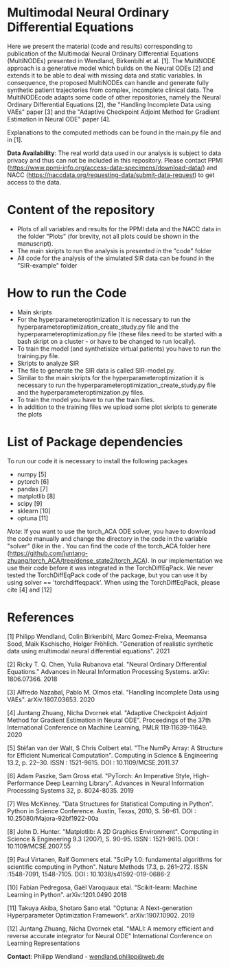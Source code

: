 # Multimodal Neural Ordinary Differential Equations

Here we present the material (code and results) corresponding to publication of the Multimodal Neural Ordinary Differential Equations (MultiNODEs) presented in Wendland, Birkenbihl et al. [1]. The MultiNODE approach is a generative model which builds on the Neural ODEs [2] and extends it to be able to deal with missing data and static variables. In consequence, the proposed MultiNODEs can handle and generate fully synthetic patient trajectories from complex, incomplete clinical data. 
The MultiNODEcode adapts some code of other repositories, namely the Neural Ordinary Differential Equations [2], the "Handling Incomplete Data using VAEs" paper [3] and the "Adaptive Checkpoint Adjoint Method for Gradient Estimation in Neural ODE" paper [4].

Explanations to the computed methods can be found in the main.py file and in [1].

**Data Availability**: The real world data used in our analysis is subject to data privacy and thus can not be included in this repository. Please contact PPMI (https://www.ppmi-info.org/access-data-specimens/download-data/) and NACC (https://naccdata.org/requesting-data/submit-data-request) to get access to the data.

# Content of the repository
* Plots of all variables and results for the PPMI data and the NACC data in the folder "Plots" (for brevity, not all plots could be shown in the manuscript). 
* The main skripts to run the analysis is presented in the "code" folder 
* All code for the analysis of the simulated SIR data can be found in the "SIR-example" folder

# How to run the Code

* Main skripts
 * For the hyperparameteroptimization it is necessary to run the hyperparameteroptimization_create_study.py file and the hyperparameteroptimization.py file (these files need to be started with a bash skript on a cluster - or have to be changed to run locally). 
 * To train the model (and synthetisize virtual patients) you have to run the training.py file.
* Skripts to analyze SIR
 * The file to generate the SIR data is called SIR-model.py.
 * Similar to the main skripts for the hyperparameteroptimization it is necessary to run the hyperparameteroptimization_create_study.py file and the hyperparameteroptimization.py files. 
 * To train the model you have to run the train files.
 * In addition to the training files we upload some plot skripts to generate the plots

# List of Package dependencies
To run our code it is necessary to install the following packages

* numpy [5]
* pytorch [6]
* pandas [7]
* matplotlib [8]
* scipy [9]
* sklearn [10]
* optuna [11]

*Note*: If you want to use the torch_ACA ODE solver, you have to download the code manually and change the directory in the code in the variable "solver" (like in the . You can find the code of the torch_ACA folder here (https://github.com/juntang-zhuang/torch_ACA/tree/dense_state2/torch_ACA). In our implementation we use their code before it was integrated in the TorchDiffEqPack. We never tested the TorchDiffEqPack code of the package, but you can use it by using solver == 'torchdiffeqpack'. When using the TorchDiffEqPack, please cite [4] and [12]

# References 
[1] Philipp Wendland, Colin Birkenbihl, Marc Gomez-Freixa, Meemansa Sood, Maik Kschischo, Holger Fröhlich. "Generation of realistic synthetic data using multimodal neural differential equations". 2021

[2] Ricky T. Q. Chen, Yulia Rubanova etal. "Neural Ordinary Differential Equations." Advances in Neural Information Processing Systems. arXiv: 1806.07366. 2018

[3] Alfredo Nazabal, Pablo M. Olmos etal. "Handling Incomplete Data using VAEs". arXiv:1807.03653. 2020

[4] Juntang Zhuang, Nicha Dvornek etal. "Adaptive Checkpoint Adjoint Method for Gradient Estimation in Neural ODE". Proceedings of the 37th International Conference on Machine Learning, PMLR 119:11639-11649. 2020

[5] Stéfan van der Walt, S Chris Colbert etal. "The NumPy Array: A Structure for Efficient Numerical Computation". Computing in Science & Engineering 13.2, p. 22–30. ISSN : 1521-9615. DOI : 10.1109/MCSE.2011.37

[6] Adam Paszke, Sam Gross etal. "PyTorch: An Imperative Style, High-Performance Deep Learning Library". Advances in Neural Information Processing Systems 32, p. 8024-8035. 2019

[7] Wes McKinney. "Data Structures for Statistical Computing in Python". Python in Science Conference. Austin, Texas, 2010, S. 56–61. DOI : 10.25080/Majora-92bf1922-00a

[8] John D. Hunter. "Matplotlib: A 2D Graphics Environment". Computing in Science & Engineering 9.3 (2007), S. 90–95. ISSN : 1521-9615. DOI : 10.1109/MCSE.2007.55

[9] Paul Virtanen, Ralf Gommers etal. "SciPy 1.0: fundamental algorithms for scientific computing in Python". Nature Methods 17.3, p. 261–272. ISSN :1548-7091, 1548-7105. DOI : 10.1038/s41592-019-0686-2 

[10] Fabian Pedregosa, Gaël Varoquaux etal. "Scikit-learn: Machine Learning in Python". arXiv:1201.0490 2018

[11] Takuya Akiba, Shotaro Sano etal. "Optuna: A Next-generation Hyperparameter Optimization Framework“. arXiv:1907.10902. 2019

[12] Juntang Zhuang, Nicha Dvornek etal. "MALI: A memory efficient and reverse accurate integrator for Neural ODE" International Conference on Learning Representations

**Contact**: Philipp Wendland - wendland.philipp@web.de
